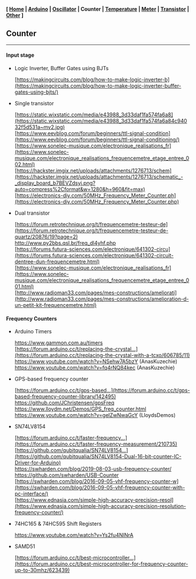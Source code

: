 <link href="style.css" rel="stylesheet"></link>

**[ [Home](00-Home.html) | [Arduino](01-Arduino.html) | [Oscillator](02-Oscillator.html) | Counter | [Temperature](04-Temperature.html) | [Meter](05-Meter.html) | [Transistor](06-Transistor.html) | [Other](07-Other.html) ]**

## Counter

---

#### Input stage

* Logic Inverter, Buffer Gates using BJTs
    
    [https://makingcircuits.com/blog/how-to-make-logic-inverter-b](https://makingcircuits.com/blog/how-to-make-logic-inverter-buffer-gates-using-bjts/)

* Single transistor
    
    [https://static.wixstatic.com/media/e43988_3d33daf1fa574fa6a8](https://static.wixstatic.com/media/e43988_3d33daf1fa574fa6a84c94032f5d531a~mv2.jpg)  
    [https://www.eevblog.com/forum/beginners/ttl-signal-condition](https://www.eevblog.com/forum/beginners/ttl-signal-conditioning/)  
    [https://www.sonelec-musique.com/electronique_realisations_fr](https://www.sonelec-musique.com/electronique_realisations_frequencemetre_etage_entree_002.html)  
    [https://hackster.imgix.net/uploads/attachments/1276713/schem](https://hackster.imgix.net/uploads/attachments/1276713/schematic_-_display_board_b7BEVZdsyj.png?auto=compress%2Cformat&w=1280&h=960&fit=max)  
    [https://electronics-diy.com/50MHz_Frequency_Meter_Counter.ph](https://electronics-diy.com/50MHz_Frequency_Meter_Counter.php)  

* Dual transistor
    
    [https://forum.retrotechnique.org/t/frequencemetre-testeur-de](https://forum.retrotechnique.org/t/frequencemetre-testeur-de-quartz/20876/19?page=2)  
    http://www.py2bbs.qsl.br/freq_dl4yhf.php  
    [https://forums.futura-sciences.com/electronique/641302-circu](https://forums.futura-sciences.com/electronique/641302-circuit-dentree-dun-frequencemetre.html)  
    [https://www.sonelec-musique.com/electronique_realisations_fr](https://www.sonelec-musique.com/electronique_realisations_frequencemetre_etage_entree_001.html)  
    [http://www.radioman33.com/pages/mes-constructions/ameliorati](http://www.radioman33.com/pages/mes-constructions/amelioration-d-un-petit-kit-frequencemetre.html)  



#### Frequency Counters

* Arduino Timers

    https://www.gammon.com.au/timers  
    [https://forum.arduino.cc/t/replacing-the-crystal...](https://forum.arduino.cc/t/replacing-the-crystal-with-a-tcxo/606785/11)  
    https://www.youtube.com/watch?v=NSehw7A5bzY (AnasKuzechie)  
    https://www.youtube.com/watch?v=fq4rNQ84kec (AnasKuzechie)  

* GPS-based frequency counter
    
    [https://forum.arduino.cc/t/gps-based...](https://forum.arduino.cc/t/gps-based-frequency-counter-library/142495)  
    https://github.com/JChristensen/gpsFreq  
    https://www.lloydm.net/Demos/GPS_freq_counter.html  
    https://www.youtube.com/watch?v=gelZwNwaGcY (LloydsDemos)  

* SN74LV8154
    
    [https://forum.arduino.cc/t/faster-frequency...](https://forum.arduino.cc/t/faster-frequency-measurement/210735)  
    [https://github.com/qubitqualia/SN74LV8154...](https://github.com/qubitqualia/SN74LV8154-Dual-16-bit-counter-IC-Driver-for-Arduino)  
    https://swharden.com/blog/2019-08-03-usb-frequency-counter/  
    https://github.com/swharden/USB-Counter  
    [https://swharden.com/blog/2016-09-05-vhf-frequency-counter-w](https://swharden.com/blog/2016-09-05-vhf-frequency-counter-with-pc-interface/)  
    [https://www.ednasia.com/simple-high-accuracy-precision-resol](https://www.ednasia.com/simple-high-accuracy-precision-resolution-frequency-counter/)  

* 74HC165 & 74HC595 Shift Registers
    
    https://www.youtube.com/watch?v=Ys2fu4NINrA  

* SAMD51

    [https://forum.arduino.cc/t/best-microcontroller...](https://forum.arduino.cc/t/best-microcontroller-for-frequency-counter-up-to-30mhz/623439)  


